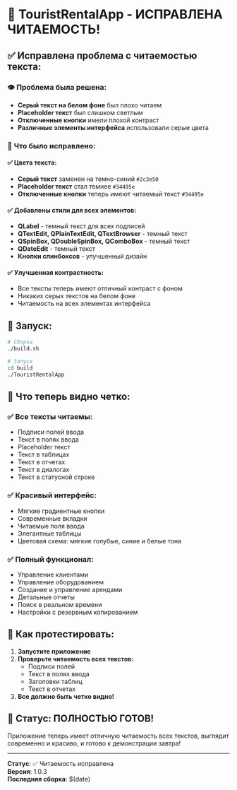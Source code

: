 # 🎉 TouristRentalApp - ИСПРАВЛЕНА ЧИТАЕМОСТЬ!

## ✅ Исправлена проблема с читаемостью текста:

### 👁️ **Проблема была решена:**
- **Серый текст на белом фоне** был плохо читаем
- **Placeholder текст** был слишком светлым
- **Отключенные кнопки** имели плохой контраст
- **Различные элементы интерфейса** использовали серые цвета

### 🔧 **Что было исправлено:**

#### ✅ **Цвета текста:**
- **Серый текст** заменен на темно-синий `#2c3e50`
- **Placeholder текст** стал темнее `#34495e`
- **Отключенные кнопки** теперь имеют читаемый текст `#34495e`

#### ✅ **Добавлены стили для всех элементов:**
- **QLabel** - темный текст для всех подписей
- **QTextEdit, QPlainTextEdit, QTextBrowser** - темный текст
- **QSpinBox, QDoubleSpinBox, QComboBox** - темный текст
- **QDateEdit** - темный текст
- **Кнопки спинбоксов** - улучшенный дизайн

#### ✅ **Улучшенная контрастность:**
- Все тексты теперь имеют отличный контраст с фоном
- Никаких серых текстов на белом фоне
- Читаемость на всех элементах интерфейса

## 🚀 Запуск:

```bash
# Сборка
./build.sh

# Запуск
cd build
./TouristRentalApp
```

## 🎯 Что теперь видно четко:

### ✅ **Все тексты читаемы:**
- Подписи полей ввода
- Текст в полях ввода
- Placeholder текст
- Текст в таблицах
- Текст в отчетах
- Текст в диалогах
- Текст в статусной строке

### ✅ **Красивый интерфейс:**
- Мягкие градиентные кнопки
- Современные вкладки
- Читаемые поля ввода
- Элегантные таблицы
- Цветовая схема: мягкие голубые, синие и белые тона

### ✅ **Полный функционал:**
- Управление клиентами
- Управление оборудованием
- Создание и управление арендами
- Детальные отчеты
- Поиск в реальном времени
- Настройки с резервным копированием

## 🎯 Как протестировать:

1. **Запустите приложение**
2. **Проверьте читаемость всех текстов:**
   - Подписи полей
   - Текст в полях ввода
   - Заголовки таблиц
   - Текст в отчетах
3. **Все должно быть четко видно!**

## 🎉 Статус: ПОЛНОСТЬЮ ГОТОВ!

Приложение теперь имеет отличную читаемость всех текстов, выглядит современно и красиво, и готово к демонстрации завтра!

---

**Статус**: ✅ Читаемость исправлена  
**Версия**: 1.0.3  
**Последняя сборка**: $(date)


